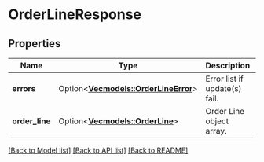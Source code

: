 # OrderLineResponse

## Properties

Name | Type | Description | Notes
------------ | ------------- | ------------- | -------------
**errors** | Option<[**Vec<models::OrderLineError>**](OrderLineError.md)> | Error list if update(s) fail. | [optional]
**order_line** | Option<[**Vec<models::OrderLine>**](OrderLine.md)> | Order Line object array. | [optional]

[[Back to Model list]](../README.md#documentation-for-models) [[Back to API list]](../README.md#documentation-for-api-endpoints) [[Back to README]](../README.md)


